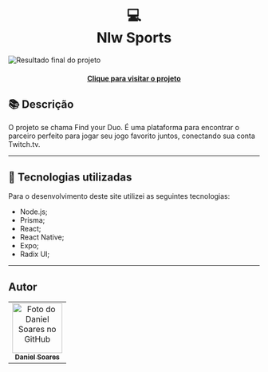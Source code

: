 <h1 align="center">
  💻<br>Nlw Sports
</h1>

![Resultado final do projeto](public/preview.png)

<h4 align="center"><a href="https://nlw-esports-ignite.vercel.app/">Clique para visitar o projeto</a></h4>

## 📚 Descrição

O projeto se chama Find your Duo. É uma plataforma para encontrar o parceiro perfeito para jogar seu jogo favorito juntos, conectando sua conta Twitch.tv.

---

## 💼 Tecnologias utilizadas

Para o desenvolvimento deste site utilizei as seguintes tecnologias:

- Node.js;
- Prisma;
- React;
- React Native;
- Expo;
- Radix UI;

---

<h2>Autor</h2>

<table>
  <tr>
    <td align="center">
      <a href="https://github.com/daniel-soaress">
        <img src="https://avatars.githubusercontent.com/u/27651005?v=4" width="100px;" alt="Foto do Daniel Soares no GitHub"/><br>
        <sub>
          <b>Daniel Soares</b>
        </sub>
      </a>
    </td>
  </tr>
</table>
